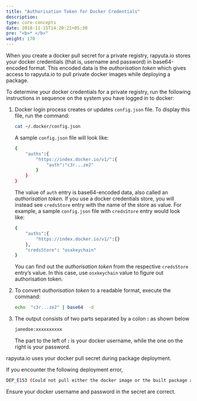 ```yaml
---
title: "Authorisation Token for Docker Credentials"
description:
type: core-concepts
date: 2018-11-15T14:20:21+05:30
pre: "<b>* </b>"
weight: 170
---
```

When you create a docker pull secret for a private registry, rapyuta.io stores
your docker credentials (that is, username and password) in base64-encoded
format. This encoded data is the _authorisation token_ which gives access to
rapyuta.io to pull private docker images while deploying a package.

To determine your docker credentials for a private registry, run the following
instructions in sequence on the system you have logged in to docker:

1. Docker login process creates or updates `config.json` file. To display this
    file, run the  command:
    ```bash
    cat ~/.docker/config.json
    ```

    A sample `config.json` file will look like:
   ```bash
   {
       "auths":{
           "https://index.docker.io/v1/":{
               "auth":"c3r...ze2"
           }
       }
   }
   ```
   The value of `auth` entry is base64-encoded data, also called
   an _authorisation token_.
   If you use a docker credentials store, you will instead see `credsStore` entry
   with the name of the store as value. For example, a sample `config.json` file
   with `credsStore` entry would look like:
   ```bash
   {
       "auths":{
           "https://index.docker.io/v1/":{}
       },
       "credsStore": "osxkeychain"
   }
   ```
   You can find out the _authorisation token_ from the respective `credsStore`
   entry’s value. In this case, use `osxkeychain` value to figure out
   authorisation token.
2. To convert _authorisation token_ to a readable format, execute the command:
   ```bash
   echo  "c3r...ze2" | base64  -d
   ```
3. The output consists of two parts separated by a colon **:** as shown below
   ```bash
   janedoe:xxxxxxxxxx
   ```
   The part to the left of **:** is your docker username, while the one on the
   right is your password.

rapyuta.io uses your docker pull secret during package deployment.

If you encounter the following deployment error,
```bash
DEP_E153 (Could not pull either the docker image or the built package artifact for the component on the cloud)
```

Ensure your docker username and password in the secret are correct.
